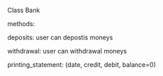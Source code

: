 Class Bank 

methods:

deposits: user can depostis moneys

withdrawal: user can withdrawal moneys

printing_statement: (date, credit, debit, balance=0)
